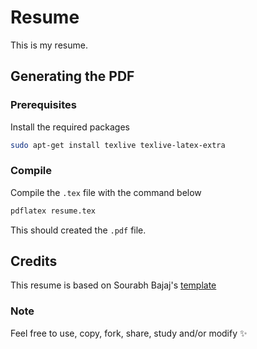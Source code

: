 # Resume

This is my resume.

## Generating the PDF

### Prerequisites

Install the required packages

```bash
sudo apt-get install texlive texlive-latex-extra
```

### Compile

Compile the `.tex` file with the command below

```bash
pdflatex resume.tex
```

This should created the `.pdf` file.

## Credits

This resume is based on Sourabh Bajaj's [template](https://github.com/sb2nov/resume)

### Note

Feel free to use, copy, fork, share, study and/or modify ✨